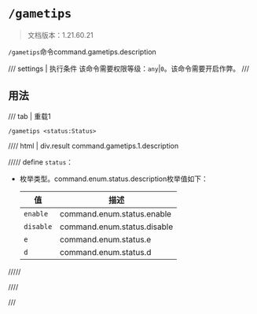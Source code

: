 # `/gametips`

> 文档版本：1.21.60.21

`/gametips`命令command.gametips.description

/// settings | 执行条件
该命令需要权限等级：`any`|`0`。该命令需要开启作弊。
///

## 用法

/// tab | 重载1
```mcfunction
/gametips <status:Status>
```

//// html | div.result
command.gametips.1.description

///// define
`status`：<!-- md:samp Status -->

- 枚举类型。command.enum.status.description枚举值如下：

  |值|描述|
  |---|---|
  |`enable`|command.enum.status.enable|
  |`disable`|command.enum.status.disable|
  |`e`|command.enum.status.e|
  |`d`|command.enum.status.d|



/////

////

///
